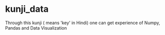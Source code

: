 # kunji_data
Through this kunji ( means 'key' in Hindi) one can get experience of Numpy, Pandas and Data Visualization 

